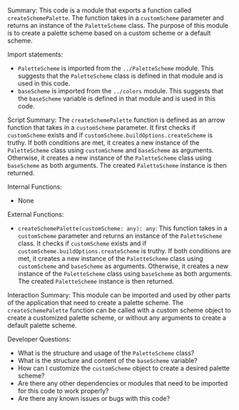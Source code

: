 Summary:
This code is a module that exports a function called `createSchemePalette`. The function takes in a `customScheme` parameter and returns an instance of the `PaletteScheme` class. The purpose of this module is to create a palette scheme based on a custom scheme or a default scheme.

Import statements:
- `PaletteScheme` is imported from the `../PaletteScheme` module. This suggests that the `PaletteScheme` class is defined in that module and is used in this code.
- `baseScheme` is imported from the `../colors` module. This suggests that the `baseScheme` variable is defined in that module and is used in this code.

Script Summary:
The `createSchemePalette` function is defined as an arrow function that takes in a `customScheme` parameter. It first checks if `customScheme` exists and if `customScheme.buildOptions.createScheme` is truthy. If both conditions are met, it creates a new instance of the `PaletteScheme` class using `customScheme` and `baseScheme` as arguments. Otherwise, it creates a new instance of the `PaletteScheme` class using `baseScheme` as both arguments. The created `PaletteScheme` instance is then returned.

Internal Functions:
- None

External Functions:
- `createSchemePalette(customScheme: any): any`: This function takes in a `customScheme` parameter and returns an instance of the `PaletteScheme` class. It checks if `customScheme` exists and if `customScheme.buildOptions.createScheme` is truthy. If both conditions are met, it creates a new instance of the `PaletteScheme` class using `customScheme` and `baseScheme` as arguments. Otherwise, it creates a new instance of the `PaletteScheme` class using `baseScheme` as both arguments. The created `PaletteScheme` instance is then returned.

Interaction Summary:
This module can be imported and used by other parts of the application that need to create a palette scheme. The `createSchemePalette` function can be called with a custom scheme object to create a customized palette scheme, or without any arguments to create a default palette scheme.

Developer Questions:
- What is the structure and usage of the `PaletteScheme` class?
- What is the structure and content of the `baseScheme` variable?
- How can I customize the `customScheme` object to create a desired palette scheme?
- Are there any other dependencies or modules that need to be imported for this code to work properly?
- Are there any known issues or bugs with this code?
